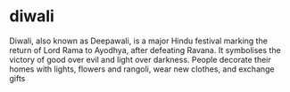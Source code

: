 # diwali
Diwali, also known as Deepawali, is a major Hindu festival marking the return of Lord Rama to Ayodhya, after defeating Ravana. It symbolises the victory of good over evil and light over darkness. People decorate their homes with lights, flowers and rangoli, wear new clothes, and exchange gifts
